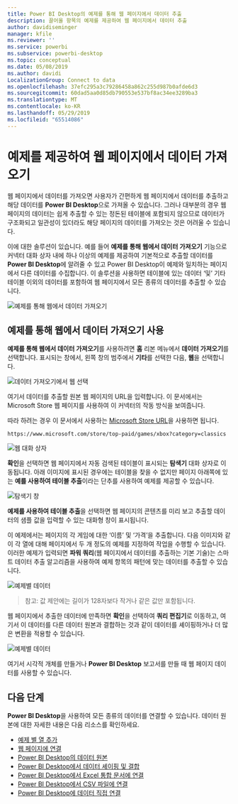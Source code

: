 ```yaml
---
title: Power BI Desktop의 예제를 통해 웹 페이지에서 데이터 추출
description: 끌어올 항목의 예제를 제공하여 웹 페이지에서 데이터 추출
author: davidiseminger
manager: kfile
ms.reviewer: ''
ms.service: powerbi
ms.subservice: powerbi-desktop
ms.topic: conceptual
ms.date: 05/08/2019
ms.author: davidi
LocalizationGroup: Connect to data
ms.openlocfilehash: 37efc295a3c79286458a862c255d987b0afde6d3
ms.sourcegitcommit: 60dad5aa0d85db790553e537bf8ac34ee3289ba3
ms.translationtype: MT
ms.contentlocale: ko-KR
ms.lasthandoff: 05/29/2019
ms.locfileid: "65514086"
---
```

# <a name="get-data-from-a-web-page-by-providing-an-example"></a>예제를 제공하여 웹 페이지에서 데이터 가져오기

웹 페이지에서 데이터를 가져오면 사용자가 간편하게 웹 페이지에서 데이터를 추출하고 해당 데이터를 **Power BI Desktop**으로 가져올 수 있습니다. 그러나 대부분의 경우 웹 페이지의 데이터는 쉽게 추출할 수 있는 정돈된 테이블에 포함되지 않으므로 데이터가 구조화되고 일관성이 있더라도 해당 페이지의 데이터를 가져오는 것은 어려울 수 있습니다. 

이에 대한 솔루션이 있습니다. 예를 들어 **예제를 통해 웹에서 데이터 가져오기** 기능으로 커넥터 대화 상자 내에 하나 이상의 예제를 제공하여 기본적으로 추출할 데이터를 **Power BI Desktop**에 알려줄 수 있고 Power BI Desktop이 예제와 일치하는 페이지에서 다른 데이터를 수집합니다. 이 솔루션을 사용하면 테이블에 있는 데이터 ‘및’ 기타 테이블 이외의 데이터를 포함하여 웹 페이지에서 모든 종류의 데이터를 추출할 수 있습니다.  

![예제를 통해 웹에서 데이터 가져오기](media/desktop-connect-to-web-by-example/web-by-example_01.png)



## <a name="using-get-data-from-web-by-example"></a>예제를 통해 웹에서 데이터 가져오기 사용

**예제를 통해 웹에서 데이터 가져오기**를 사용하려면 **홈** 리본 메뉴에서 **데이터 가져오기**를 선택합니다. 표시되는 창에서, 왼쪽 창의 범주에서 **기타**를 선택한 다음, **웹**을 선택합니다.

![데이터 가져오기에서 웹 선택](media/desktop-connect-to-web-by-example/web-by-example_03.png)

여기서 데이터를 추출할 원본 웹 페이지의 URL을 입력합니다. 이 문서에서는 Microsoft Store 웹 페이지를 사용하여 이 커넥터의 작동 방식을 보여줍니다. 

따라 하려는 경우 이 문서에서 사용하는 [Microsoft Store URL](https://www.microsoft.com/store/top-paid/games/xbox?category=classics)을 사용하면 됩니다.

    https://www.microsoft.com/store/top-paid/games/xbox?category=classics

![웹 대화 상자](media/desktop-connect-to-web-by-example/web-by-example_04.png)

**확인**을 선택하면 웹 페이지에서 자동 검색된 테이블이 표시되는 **탐색기** 대화 상자로 이동됩니다. 아래 이미지에 표시된 경우에는 테이블을 찾을 수 없지만 페이지 아래쪽에 있는 **예를 사용하여 테이블 추출**이라는 단추를 사용하여 예제를 제공할 수 있습니다.


![탐색기 창](media/desktop-connect-to-web-by-example/web-by-example_05.png)

**예제를 사용하여 테이블 추출**을 선택하면 웹 페이지의 콘텐츠를 미리 보고 추출할 데이터의 샘플 값을 입력할 수 있는 대화형 창이 표시됩니다. 

이 예제에서는 페이지의 각 게임에 대한 ‘이름’ 및 ‘가격’을 추출합니다.   다음 이미지와 같이 각 열에 대해 페이지에서 두 개 정도의 예제를 지정하여 작업을 수행할 수 있습니다. 이러한 예제가 입력되면 **파워 쿼리**(웹 페이지에서 데이터를 추출하는 기본 기술)는 스마트 데이터 추출 알고리즘을 사용하여 예제 항목의 패턴에 맞는 데이터를 추출할 수 있습니다.

![예제별 데이터](media/desktop-connect-to-web-by-example/web-by-example_06.png)

> 참고: 값 제안에는 길이가 128자보다 작거나 같은 값만 포함됩니다.

웹 페이지에서 추출한 데이터에 만족하면 **확인**을 선택하여 **쿼리 편집기**로 이동하고, 여기서 이 데이터를 다른 데이터 원본과 결합하는 것과 같이 데이터를 셰이핑하거나 더 많은 변환을 적용할 수 있습니다.

![예제별 데이터](media/desktop-connect-to-web-by-example/web-by-example_07.png)

여기서 시각적 개체를 만들거나 **Power BI Desktop** 보고서를 만들 때 웹 페이지 데이터를 사용할 수 있습니다.


## <a name="next-steps"></a>다음 단계
**Power BI Desktop**을 사용하여 모든 종류의 데이터를 연결할 수 있습니다. 데이터 원본에 대한 자세한 내용은 다음 리소스를 확인하세요.

* [예제 별 열 추가](desktop-add-column-from-example.md)
* [웹 페이지에 연결](desktop-connect-to-web.md)
* [Power BI Desktop의 데이터 원본](desktop-data-sources.md)
* [Power BI Desktop에서 데이터 셰이핑 및 결합](desktop-shape-and-combine-data.md)
* [Power BI Desktop에서 Excel 통합 문서에 연결](desktop-connect-excel.md)   
* [Power BI Desktop에서 CSV 파일에 연결](desktop-connect-csv.md)   
* [Power BI Desktop에 데이터 직접 연결](desktop-enter-data-directly-into-desktop.md)   

